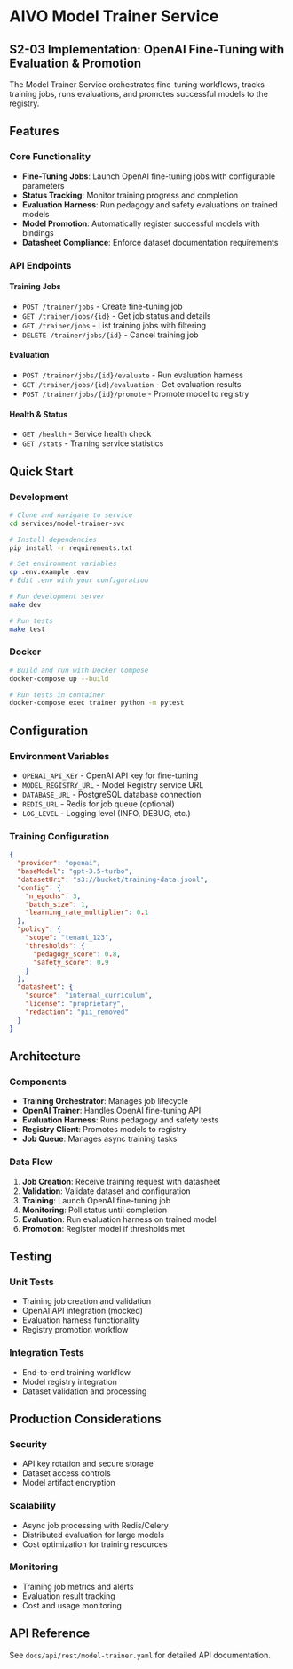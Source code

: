 # AIVO Model Trainer Service

## S2-03 Implementation: OpenAI Fine-Tuning with Evaluation & Promotion

The Model Trainer Service orchestrates fine-tuning workflows, tracks training jobs, runs evaluations, and promotes successful models to the registry.

## Features

### Core Functionality

- **Fine-Tuning Jobs**: Launch OpenAI fine-tuning jobs with configurable parameters
- **Status Tracking**: Monitor training progress and completion
- **Evaluation Harness**: Run pedagogy and safety evaluations on trained models
- **Model Promotion**: Automatically register successful models with bindings
- **Datasheet Compliance**: Enforce dataset documentation requirements

### API Endpoints

#### Training Jobs

- `POST /trainer/jobs` - Create fine-tuning job
- `GET /trainer/jobs/{id}` - Get job status and details
- `GET /trainer/jobs` - List training jobs with filtering
- `DELETE /trainer/jobs/{id}` - Cancel training job

#### Evaluation

- `POST /trainer/jobs/{id}/evaluate` - Run evaluation harness
- `GET /trainer/jobs/{id}/evaluation` - Get evaluation results
- `POST /trainer/jobs/{id}/promote` - Promote model to registry

#### Health & Status

- `GET /health` - Service health check
- `GET /stats` - Training service statistics

## Quick Start

### Development

```bash
# Clone and navigate to service
cd services/model-trainer-svc

# Install dependencies
pip install -r requirements.txt

# Set environment variables
cp .env.example .env
# Edit .env with your configuration

# Run development server
make dev

# Run tests
make test
```

### Docker

```bash
# Build and run with Docker Compose
docker-compose up --build

# Run tests in container
docker-compose exec trainer python -m pytest
```

## Configuration

### Environment Variables

- `OPENAI_API_KEY` - OpenAI API key for fine-tuning
- `MODEL_REGISTRY_URL` - Model Registry service URL
- `DATABASE_URL` - PostgreSQL database connection
- `REDIS_URL` - Redis for job queue (optional)
- `LOG_LEVEL` - Logging level (INFO, DEBUG, etc.)

### Training Configuration

```json
{
  "provider": "openai",
  "baseModel": "gpt-3.5-turbo",
  "datasetUri": "s3://bucket/training-data.jsonl",
  "config": {
    "n_epochs": 3,
    "batch_size": 1,
    "learning_rate_multiplier": 0.1
  },
  "policy": {
    "scope": "tenant_123",
    "thresholds": {
      "pedagogy_score": 0.8,
      "safety_score": 0.9
    }
  },
  "datasheet": {
    "source": "internal_curriculum",
    "license": "proprietary",
    "redaction": "pii_removed"
  }
}
```

## Architecture

### Components

- **Training Orchestrator**: Manages job lifecycle
- **OpenAI Trainer**: Handles OpenAI fine-tuning API
- **Evaluation Harness**: Runs pedagogy and safety tests
- **Registry Client**: Promotes models to registry
- **Job Queue**: Manages async training tasks

### Data Flow

1. **Job Creation**: Receive training request with datasheet
2. **Validation**: Validate dataset and configuration
3. **Training**: Launch OpenAI fine-tuning job
4. **Monitoring**: Poll status until completion
5. **Evaluation**: Run evaluation harness on trained model
6. **Promotion**: Register model if thresholds met

## Testing

### Unit Tests

- Training job creation and validation
- OpenAI API integration (mocked)
- Evaluation harness functionality
- Registry promotion workflow

### Integration Tests

- End-to-end training workflow
- Model registry integration
- Dataset validation and processing

## Production Considerations

### Security

- API key rotation and secure storage
- Dataset access controls
- Model artifact encryption

### Scalability

- Async job processing with Redis/Celery
- Distributed evaluation for large models
- Cost optimization for training resources

### Monitoring

- Training job metrics and alerts
- Evaluation result tracking
- Cost and usage monitoring

## API Reference

See `docs/api/rest/model-trainer.yaml` for detailed API documentation.
